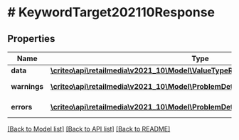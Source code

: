 # # KeywordTarget202110Response

## Properties

Name | Type | Description | Notes
------------ | ------------- | ------------- | -------------
**data** | [**\criteo\api\retailmedia\v2021_10\Model\ValueTypeResourceOfKeywordTarget202110**](ValueTypeResourceOfKeywordTarget202110.md) |  | [optional]
**warnings** | [**\criteo\api\retailmedia\v2021_10\Model\ProblemDetails[]**](ProblemDetails.md) |  | [optional] [readonly]
**errors** | [**\criteo\api\retailmedia\v2021_10\Model\ProblemDetails[]**](ProblemDetails.md) |  | [optional] [readonly]

[[Back to Model list]](../../README.md#models) [[Back to API list]](../../README.md#endpoints) [[Back to README]](../../README.md)
